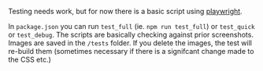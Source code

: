 Testing needs work, but for now there is a basic script using [playwright](https://playwright.dev/).

In `package.json` you can run `test_full` (ie. `npm run test_full`) or `test_quick` or `test_debug`. The scripts are basically checking against prior screenshots.  Images are saved in the `/tests` folder. If you delete the images, the test will re-build them (sometimes necessary if there is a signifcant change made to the CSS etc.)

